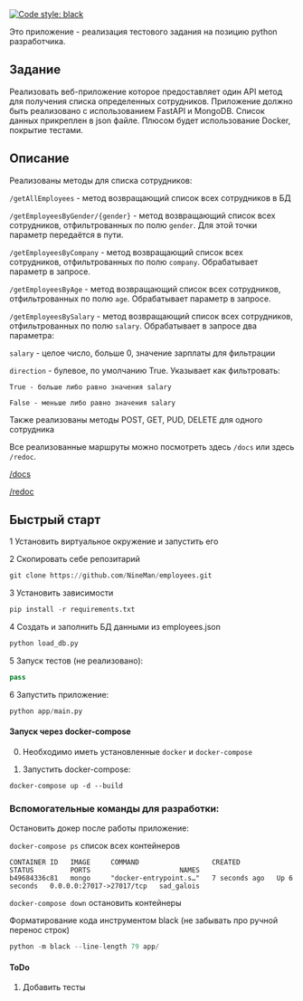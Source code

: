 <a href="https://github.com/psf/black">
<img alt="Code style: black" src="https://img.shields.io/badge/code%20style-black-000000.svg"></a>

Это приложение - реализация тестового задания на позицию python разработчика.

Задание
---------
Реализовать веб-приложение которое предоставляет один API метод 
для получения списка определенных сотрудников. 
Приложение должно быть реализовано с использованием FastAPI и MongoDB.
Список данных прикреплен в json файле.
Плюсом будет использование Docker, покрытие тестами.

Описание
----------

Реализованы методы для списка сотрудников:

```/getAllEmployees``` - метод возвращающий список всех сотрудников в БД

```/getEmployeesByGender/{gender}``` - метод возвращающий список всех сотрудников, 
отфильтрованных по полю ```gender```. Для этой точки параметр передаётся
в пути.

```/getEmployeesByCompany``` - метод возвращающий список всех сотрудников,
отфильтрованных по полю ```company```. Обрабатывает параметр в запросе.

```/getEmployeesByAge``` - метод возвращающий список всех сотрудников,
отфильтрованных по полю ```age```. Обрабатывает параметр в запросе.

```/getEmployeesBySalary``` - метод возвращающий список всех сотрудников,
отфильтрованных по полю ```salary```. 
Обрабатывает в запросе два параметра: 

```salary``` - целое число, больше 0, значение зарплаты для фильтрации 

```direction``` - булевое, по умолчанию True. Указывает как фильтровать:

    True - больше либо равно значения salary

    False - меньше либо равно значения salary 


Также реализованы методы POST, GET, PUD, DELETE для одного сотрудника

Все реализованные маршруты можно посмотреть здесь ``/docs`` или здесь ``/redoc``.

[/docs](http://127.0.0.1:8000/docs)

[/redoc](http://127.0.0.1:8000/redoc)


Быстрый старт
---------------

1 Установить виртуальное окружение и запустить его

2 Скопировать себе репозитарий

```python
git clone https://github.com/NineMan/employees.git
```

3 Установить зависимости

```python
pip install -r requirements.txt
```

4 Создать и заполнить БД данными из employees.json

```python
python load_db.py
```

5 Запуск тестов (не реализовано):

```python
pass
```

6 Запустить приложение:

```python
python app/main.py
```

#### Запуск через docker-compose

0. Необходимо иметь установленные ``docker`` и ``docker-compose``

1. Запустить docker-compose:

```docker-compose up -d --build```

### Вспомогательные команды для разработки:

Остановить докер после работы приложение:

```docker-compose ps``` список всех контейнеров
```
CONTAINER ID   IMAGE     COMMAND                  CREATED         STATUS         PORTS                      NAMES
b49684336c81   mongo     "docker-entrypoint.s…"   7 seconds ago   Up 6 seconds   0.0.0.0:27017->27017/tcp   sad_galois
```
```docker-compose down``` остановить контейнеры

Форматирование кода инструментом black (не забывать про ручной перенос строк)

```python
python -m black --line-length 79 app/
```

#### ToDo

1) Добавить тесты
